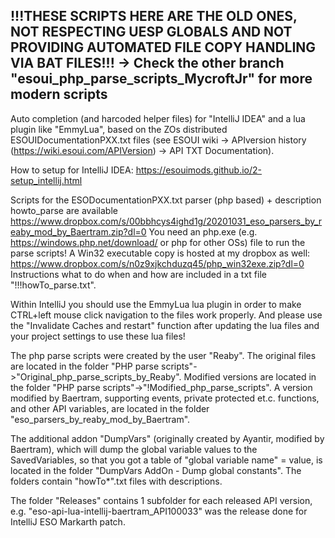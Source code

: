 !!!THESE SCRIPTS HERE ARE THE OLD ONES, NOT RESPECTING UESP GLOBALS AND NOT PROVIDING AUTOMATED FILE COPY HANDLING VIA BAT FILES!!!
-> Check the other branch "esoui_php_parse_scripts_MycroftJr" for more modern scripts
---------------------------------------------------------------

Auto completion (and harcoded helper files) for "IntelliJ IDEA" and a lua plugin like "EmmyLua",
based on the ZOs distributed ESOUIDocumentationPXX.txt files (see ESOUI wiki -> APIversion history (https://wiki.esoui.com/APIVersion) -> API TXT Documentation).

How to setup for IntelliJ IDEA: https://esouimods.github.io/2-setup_intellij.html

Scripts for the ESODocumentationPXX.txt parser (php based) + description howto_parse are available
https://www.dropbox.com/s/00bbhcys4ighd1g/20201031_eso_parsers_by_reaby_mod_by_Baertram.zip?dl=0
You need an php.exe (e.g. https://windows.php.net/download/ or php for other OSs) file to run the parse scripts!
A Win32 executable copy is hosted at my dropbox as well: https://www.dropbox.com/s/n0z9xjkchduzq45/php_win32exe.zip?dl=0
Instructions what to do when and how are included in a txt file "!!!howTo_parse.txt".

Within IntelliJ you should use the EmmyLua lua plugin in order to make CTRL+left mouse click navigation to the files work properly.
And please use the "Invalidate Caches and restart" function after updating the lua files and your project settings to use these lua files!

The php parse scripts were created by the user "Reaby". The original files are located in the folder "PHP parse scripts"->"Original_php_parse_scripts_by_Reaby".
Modified versions are located in the folder "PHP parse scripts"->"!Modified_php_parse_scripts".
A version modified by Baertram, supporting events, private protected et.c. functions, and other API variables, are located in the folder "eso_parsers_by_reaby_mod_by_Baertram".

The additional addon "DumpVars" (originally created by Ayantir, modified by Baertram), which will dump the global variable values to the SavedVariables, so that you got a
table of "global variable name" = value, is located in the folder "DumpVars AddOn - Dump global constants".
The folders contain "howTo*".txt files with descriptions.

The folder "Releases" contains 1 subfolder for each released API version, e.g. "eso-api-lua-intellij-baertram_API100033" was the release done for IntelliJ ESO Markarth patch.


